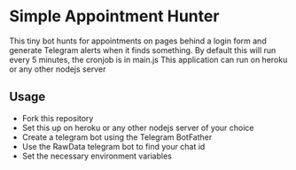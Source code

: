 Simple Appointment Hunter
===

This tiny bot hunts for appointments on pages behind a login form and generate Telegram alerts when it finds something.
By default this will run every 5 minutes, the cronjob is in main.js
This application can run on heroku or any other nodejs server

Usage
---

* Fork this repository
* Set this up on heroku or any other nodejs server of your choice
* Create a telegram bot using the Telegram BotFather
* Use the RawData telegram bot to find your chat id
* Set the necessary environment variables
